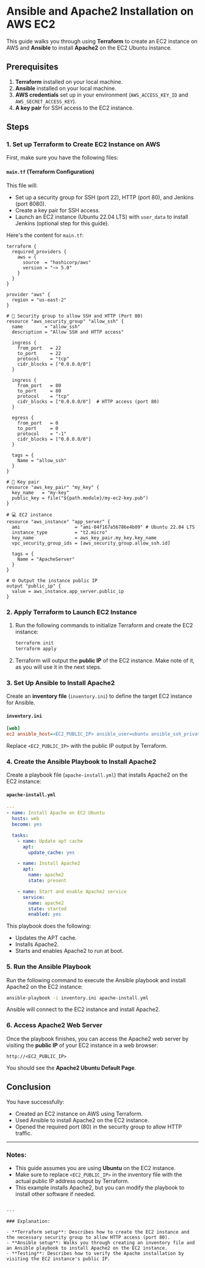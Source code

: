 # Ansible and Apache2 Installation on AWS EC2

This guide walks you through using **Terraform** to create an EC2 instance on AWS and **Ansible** to install **Apache2** on the EC2 Ubuntu instance.

## Prerequisites

1. **Terraform** installed on your local machine.
2. **Ansible** installed on your local machine.
3. **AWS credentials** set up in your environment (`AWS_ACCESS_KEY_ID` and `AWS_SECRET_ACCESS_KEY`).
4. **A key pair** for SSH access to the EC2 instance.

## Steps

### 1. **Set up Terraform to Create EC2 Instance on AWS**

First, make sure you have the following files:

#### `main.tf` (Terraform Configuration)

This file will:

- Set up a security group for SSH (port 22), HTTP (port 80), and Jenkins (port 8080).
- Create a key pair for SSH access.
- Launch an EC2 instance (Ubuntu 22.04 LTS) with `user_data` to install Jenkins (optional step for this guide).

Here's the content for `main.tf`:

```hcl
terraform {
  required_providers {
    aws = {
      source  = "hashicorp/aws"
      version = "~> 5.0"
    }
  }
}

provider "aws" {
  region = "us-east-2"
}

# 🔐 Security group to allow SSH and HTTP (Port 80)
resource "aws_security_group" "allow_ssh" {
  name        = "allow_ssh"
  description = "Allow SSH and HTTP access"

  ingress {
    from_port   = 22
    to_port     = 22
    protocol    = "tcp"
    cidr_blocks = ["0.0.0.0/0"]
  }

  ingress {
    from_port   = 80
    to_port     = 80
    protocol    = "tcp"
    cidr_blocks = ["0.0.0.0/0"]  # HTTP access (port 80)
  }

  egress {
    from_port   = 0
    to_port     = 0
    protocol    = "-1"
    cidr_blocks = ["0.0.0.0/0"]
  }

  tags = {
    Name = "allow_ssh"
  }
}

# 🔑 Key pair
resource "aws_key_pair" "my_key" {
  key_name   = "my-key"
  public_key = file("${path.module}/my-ec2-key.pub")
}

# 💻 EC2 instance
resource "aws_instance" "app_server" {
  ami                    = "ami-04f167a56786e4b09" # Ubuntu 22.04 LTS
  instance_type          = "t2.micro"
  key_name               = aws_key_pair.my_key.key_name
  vpc_security_group_ids = [aws_security_group.allow_ssh.id]

  tags = {
    Name = "ApacheServer"
  }
}

# 🌐 Output the instance public IP
output "public_ip" {
  value = aws_instance.app_server.public_ip
}
```

### 2. **Apply Terraform to Launch EC2 Instance**

1. Run the following commands to initialize Terraform and create the EC2 instance:
   ```bash
   terraform init
   terraform apply
   ```

2. Terraform will output the **public IP** of the EC2 instance. Make note of it, as you will use it in the next steps.

### 3. **Set Up Ansible to Install Apache2**

Create an **inventory file** (`inventory.ini`) to define the target EC2 instance for Ansible.

#### `inventory.ini`

```ini
[web]
ec2 ansible_host=<EC2_PUBLIC_IP> ansible_user=ubuntu ansible_ssh_private_key_file=./my-ec2-key
```

Replace `<EC2_PUBLIC_IP>` with the public IP output by Terraform.

### 4. **Create the Ansible Playbook to Install Apache2**

Create a playbook file (`apache-install.yml`) that installs Apache2 on the EC2 instance:

#### `apache-install.yml`

```yaml
---
- name: Install Apache on EC2 Ubuntu
  hosts: web
  become: yes

  tasks:
    - name: Update apt cache
      apt:
        update_cache: yes

    - name: Install Apache2
      apt:
        name: apache2
        state: present

    - name: Start and enable Apache2 service
      service:
        name: apache2
        state: started
        enabled: yes
```

This playbook does the following:

- Updates the APT cache.
- Installs Apache2.
- Starts and enables Apache2 to run at boot.

### 5. **Run the Ansible Playbook**

Run the following command to execute the Ansible playbook and install Apache2 on the EC2 instance:

```bash
ansible-playbook -i inventory.ini apache-install.yml
```

Ansible will connect to the EC2 instance and install Apache2.

### 6. **Access Apache2 Web Server**

Once the playbook finishes, you can access the Apache2 web server by visiting the **public IP** of your EC2 instance in a web browser:

```
http://<EC2_PUBLIC_IP>
```

You should see the **Apache2 Ubuntu Default Page**.

## Conclusion

You have successfully:

- Created an EC2 instance on AWS using Terraform.
- Used Ansible to install Apache2 on the EC2 instance.
- Opened the required port (80) in the security group to allow HTTP traffic.

---

### Notes:
- This guide assumes you are using **Ubuntu** on the EC2 instance.
- Make sure to replace `<EC2_PUBLIC_IP>` in the inventory file with the actual public IP address output by Terraform.
- This example installs Apache2, but you can modify the playbook to install other software if needed.
```

---

### Explanation:

- **Terraform setup**: Describes how to create the EC2 instance and the necessary security group to allow HTTP access (port 80).
- **Ansible setup**: Walks you through creating an inventory file and an Ansible playbook to install Apache2 on the EC2 instance.
- **Testing**: Describes how to verify the Apache installation by visiting the EC2 instance's public IP.
